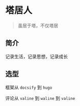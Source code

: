 # 塔居人

> 虽居于塔，不仅塔居

## 简介

记录生活，记录思想，记录成长

## 选型

框架从 `docsify` 到 `hugo`

评论从 `valine` 到 `waline` 到 `valine`
